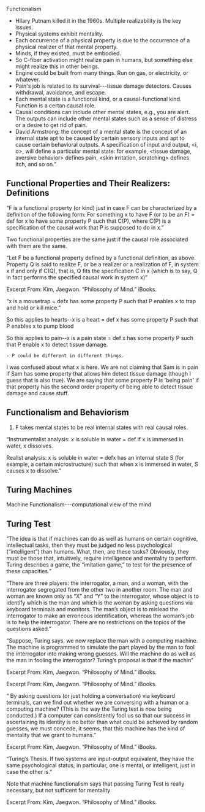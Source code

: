 Functionalism

- Hilary Putnam killed it in the 1960s. Multiple realizability is the key issues. 
- Physical systems exhibit mentality. 
- Each occurrence of a physical property is due to the occurrence of a physical realizer of that mental property. 
- Minds, if they existed, must be embodied. 
- So C-fiber activation might realize pain in humans, but something else might realize this in other beings. 
- Engine could be built from many things. Run on gas, or electricity, or whatever. 
- Pain's job is related to its survival---tissue damage detectors. Causes withdrawal, avoidance, and escape. 
- Each mental state is a functional kind, or a causal-functional kind. Function is a certan causal role. 
- Causal conditions can include other mental states, e.g., you are alert. The outputs can include other mental states such as  a sense of distress or a desire to get rid of pain. 
- David Armstrong: the concept of a mental state is the concept of an internal state apt to be caused by certain sensory inputs and apt to cause certain behavioral outputs. A specification of input and output, <i, o>, will define a particular mental state: for example, <tissue damage, aversive behavior> defines pain, <skin irritation, scratching> defines itch, and so on.”

## Functional Properties and Their Realizers: Definitions 
“F is a functional property (or kind) just in case F can be characterized by a definition of the following form:
For something x to have F (or to be an F) = def for x to have some property P such that C(P), where C(P) is a specification of the causal work that P is supposed to do in x.”

Two functional properties are the same just if the causal role associated with them are the same. 

“Let F be a functional property defined by a functional definition, as above. Property Q is said to realize F, or be a realizer or a realization of F, in system x if and only if C(Q), that is, Q fits the specification C in x (which is to say, Q in fact performs the specified causal work in system x)”

Excerpt From: Kim, Jaegwon. “Philosophy of Mind.” iBooks. 

“x is a mousetrap = defx has some property P such that P enables x to trap and hold or kill mice.”

So this applies to hearts--x is a heart = def x has some property P such that P enables x to pump blood

So this applies to pain--x is a pain state = def x has some property P such that P enable x to detect tissue damage. 

	- P could be different in different things. 

I was confused about what x is here. We are not claiming that Sam is in pain if Sam has some property that allows him detect tissue damage (though I guess that is also true). We are saying that some property P is 'being pain' if that property has the second order property of being able to detect tissue damage and cause stuff. 

## Functionalism and Behaviorism

1. F takes mental states to be real internal states with real causal roles. 

“Instrumentalist analysis: x is soluble in water = def if x is immersed in water, x dissolves.

Realist analysis: x is soluble in water = defx has an internal state S (for example, a certain microstructure) such that when x is immersed in water, S causes x to dissolve.”


## Turing Machines

Machine Functionalism---computational view of the mind


## Turing Test

“The idea is that if machines can do as well as humans on certain cognitive, intellectual tasks, then they must be judged no less psychological (“intelligent”) than humans. What, then, are these tasks? Obviously, they must be those that, intuitively, require intelligence and mentality to perform. Turing describes a game, the “imitation game,” to test for the presence of these capacities.”

“There are three players: the interrogator, a man, and a woman, with the interrogator segregated from the other two in another room. The man and woman are known only as “X” and “Y” to the interrogator, whose object is to identify which is the man and which is the woman by asking questions via keyboard terminals and monitors. The man’s object is to mislead the interrogator to make an erroneous identification, whereas the woman’s job is to help the interrogator. There are no restrictions on the topics of the questions asked.”

“Suppose, Turing says, we now replace the man with a computing machine. The machine is programmed to simulate the part played by the man to fool the interrogator into making wrong guesses. Will the machine do as well as the man in fooling the interrogator? Turing’s proposal is that if the machin”

Excerpt From: Kim, Jaegwon. “Philosophy of Mind.” iBooks. 


Excerpt From: Kim, Jaegwon. “Philosophy of Mind.” iBooks. 

“ By asking questions (or just holding a conversation) via keyboard terminals, can we find out whether we are conversing with a human or a computing machine? (This is the way the Turing test is now being conducted.) If a computer can consistently fool us so that our success in ascertaining its identity is no better than what could be achieved by random guesses, we must concede, it seems, that this machine has the kind of mentality that we grant to humans.”

Excerpt From: Kim, Jaegwon. “Philosophy of Mind.” iBooks. 

“Turing’s Thesis. If two systems are input-output equivalent, they have the same psychological status; in particular, one is mental, or intelligent, just in case the other is.”

Note that machine functionalism says that passing Turing Test is really necessary, but not sufficent for mentality


Excerpt From: Kim, Jaegwon. “Philosophy of Mind.” iBooks. 




